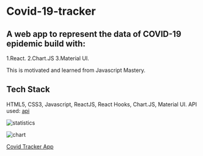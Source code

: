 # Covid-19-tracker

## A web app to represent the data of COVID-19 epidemic build with:
1.React.
2.Chart.JS
3.Material UI.

This is motivated and learned from Javascript Mastery.

## Tech Stack
HTML5, CSS3, Javascript, ReactJS, React Hooks, Chart.JS, Material UI.
API used: [api](https://corona-api.com/countries)

![statistics](https://user-images.githubusercontent.com/92999316/171623252-8970619d-5a62-477b-bbbd-1a44fff5fab6.png)

![chart](https://user-images.githubusercontent.com/92999316/171623260-ea7e9076-a006-450f-b087-8284760286e9.png)

[Covid Tracker App](https://covid-19-tracker-by-jawad.netlify.app/)
